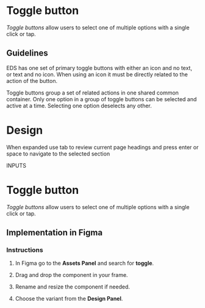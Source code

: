 # Toggle button

_Toggle buttons_ allow users to select one of multiple options with a single click or tap.

## Guidelines

EDS has one set of primary toggle buttons with either an icon and no text, or text and no icon. When using an icon it must be directly related to the action of the button.

Toggle buttons group a set of related actions in one shared common container. Only one option in a group of toggle buttons can be selected and active at a time. Selecting one option deselects any other.



# Design

When expanded use tab to review current page headings and press enter or space to navigate to the selected section

INPUTS

# Toggle button

_Toggle buttons_ allow users to select one of multiple options with a single click or tap.

## Implementation in Figma

### Instructions

1.  In Figma go to the **Assets Panel** and search for **toggle**.
    
2.  Drag and drop the component in your frame.
    
3.  Rename and resize the component if needed.
    
4.  Choose the variant from the **Design Panel**.